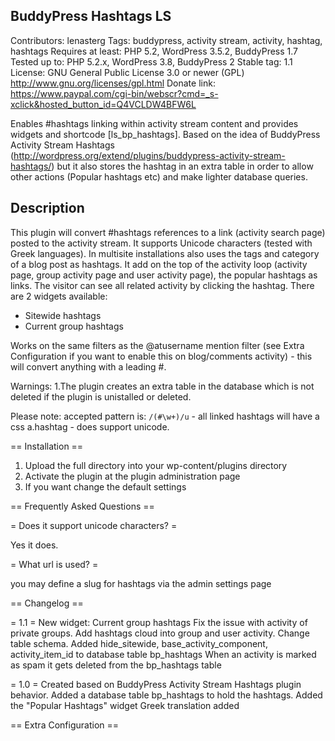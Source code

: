 BuddyPress Hashtags LS
---

Contributors: lenasterg
Tags: buddypress, activity stream, activity, hashtag, hashtags
Requires at least: PHP 5.2, WordPress 3.5.2, BuddyPress 1.7
Tested up to: PHP 5.2.x, WordPress 3.8, BuddyPress 2
Stable tag: 1.1
License: GNU General Public License 3.0 or newer (GPL) http://www.gnu.org/licenses/gpl.html
Donate link: https://www.paypal.com/cgi-bin/webscr?cmd=_s-xclick&hosted_button_id=Q4VCLDW4BFW6L


Enables #hashtags linking within activity stream content and provides widgets and shortcode [ls_bp_hashtags].
Based on the idea of BuddyPress Activity Stream Hashtags (http://wordpress.org/extend/plugins/buddypress-activity-stream-hashtags/) but it also stores the hashtag in an extra table in order to allow other actions (Popular hashtags etc) and make lighter database queries.

Description
---

This plugin will convert #hashtags references to a link (activity search page) posted to the activity stream.
It supports Unicode characters (tested with Greek languages).
In multisite installations also uses the tags and category of a blog post as hashtags.
It add on the top of the activity loop (activity page, group activity page and user activity page), the popular hashtags as links.
The visitor can see all related activity by clicking the hashtag.
There are 2 widgets available:
- Sitewide hashtags
- Current group hashtags


Works on the same filters as the @atusername mention filter (see Extra Configuration if you want to enable this on blog/comments activity) - this will convert anything with a leading #.


Warnings:
1.The plugin creates an extra table in the database which is not deleted if the plugin is unistalled or deleted.

Please note: accepted pattern is: `/(#\w+)/u` - all linked hashtags will have a css a.hashtag - does support unicode.


== Installation ==

1. Upload the full directory into your wp-content/plugins directory
2. Activate the plugin at the plugin administration page
3. If you want change the default settings

== Frequently Asked Questions ==

= Does it support unicode characters? =

Yes it does.


= What url is used? =

you may define a slug for hashtags via the admin settings page




== Changelog ==

= 1.1 =
New widget: Current group hashtags
Fix the issue with activity of private groups.
Add hashtags cloud into group and user activity.
Change table schema. Added hide_sitewide, base_activity_component, activity_item_id to database table bp_hashtags
When an activity is marked as spam it gets deleted from the bp_hashtags table

= 1.0 =
Created based on BuddyPress Activity Stream Hashtags plugin behavior.
Added a database table bp_hashtags to hold the hashtags.
Added the "Popular Hashtags" widget
Greek translation added


== Extra Configuration ==
